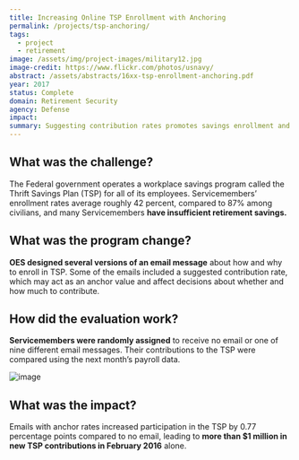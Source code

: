 ```yaml
---
title: Increasing Online TSP Enrollment with Anchoring
permalink: /projects/tsp-anchoring/
tags:
  - project
  - retirement
image: /assets/img/project-images/military12.jpg
image-credit: https://www.flickr.com/photos/usnavy/
abstract: /assets/abstracts/16xx-tsp-enrollment-anchoring.pdf
year: 2017
status: Complete
domain: Retirement Security
agency: Defense
impact:
summary: Suggesting contribution rates promotes savings enrollment and contributions
---
```

## What was the challenge?

The Federal government operates a workplace savings program called the Thrift Savings Plan (TSP) for all of its employees. Servicemembers’ enrollment rates average roughly 42 percent, compared to 87% among civilians, and many Servicemembers **have insufficient retirement savings.**

## What was the program change?

**OES designed several versions of an email message** about how and why to enroll in TSP.  Some of the emails included a suggested contribution rate, which may act as an anchor value and affect decisions about whether and how much to contribute.

## How did the evaluation work?

**Servicemembers were randomly assigned** to receive no email or one of nine different email messages. Their contributions to the TSP were compared using the next month’s payroll data. 

![image]({{site.baseurl}}/assets/img/project-images/16xx-graph.png)

## What was the impact?

Emails with anchor rates increased participation in the TSP by 0.77 percentage points compared to no email, leading to **more than $1 million in new TSP contributions in February 2016** alone.
